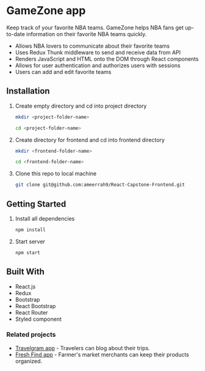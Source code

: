 # GameZone app

Keep track of your favorite NBA teams. GameZone helps NBA fans get up-to-date information on their favorite NBA teams quickly.

- Allows NBA lovers to communicate about their favorite teams
- Uses Redux Thunk middleware to send and receive data from API
- Renders JavaScript and HTML onto the DOM through React components
- Allows for user authentication and authorizes users with sessions
- Users can add and edit favorite teams

## Installation

1.  Create empty directory and cd into project directory
    ```bash
    mkdir <project-folder-name>
    ```
    ```bash
    cd <project-folder-name>
    ```
2.  Create directory for frontend and cd into frontend directory
    ```bash
    mkdir <frontend-folder-name>
    ```
    ```bash
    cd <frontend-folder-name>
    ```
3.  Clone this repo to local machine
    ```bash
    git clone git@github.com:ameerrah9/React-Capstone-Frontend.git
    ```

## Getting Started

1. Install all dependencies
   ```bash
   npm install
   ```
2. Start server
   ```bash
   npm start
   ```

## Built With

- React.js
- Redux
- Bootstrap
- React Bootstrap
- React Router
- Styled component

### Related projects

- [Travelgram app](https://github.com/ameerrah9/Travelgram) - Travelers can blog about their trips.
- [Fresh Find app](https://github.com/ameerrah9/Fresh-Find-Frontend) - Farmer's market merchants can keep their products organized.
